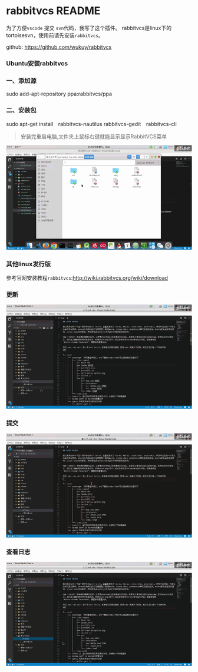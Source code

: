 # rabbitvcs README

为了方便`vscode` 提交 `svn`代码，我写了这个插件。
rabbitvcs是linux下的tortoisesvn，使用前请先安装`rabbitvcs`。

github: https://github.com/wukuy/rabbitvcs

### Ubuntu安装rabbitvcs
### 一、添加源
sudo add-apt-repository ppa:rabbitvcs/ppa

### 二、安装包
sudo apt-get install　rabbitvcs-nautilus rabbitvcs-gedit　rabbitvcs-cli
> 安装完重启电脑,文件夹上鼠标右键就能显示显示RabbitVCS菜单

![1523081028499](./screenshot/01.gif)

### 其他linux发行版
参考官网安装教程`rabbitvcs`:http://wiki.rabbitvcs.org/wiki/download

### 更新

![1523081028499](./screenshot/02.gif)

### 提交

![1523081028499](./screenshot/04.gif)

### 查看日志

![1523081028499](./screenshot/03.gif)
